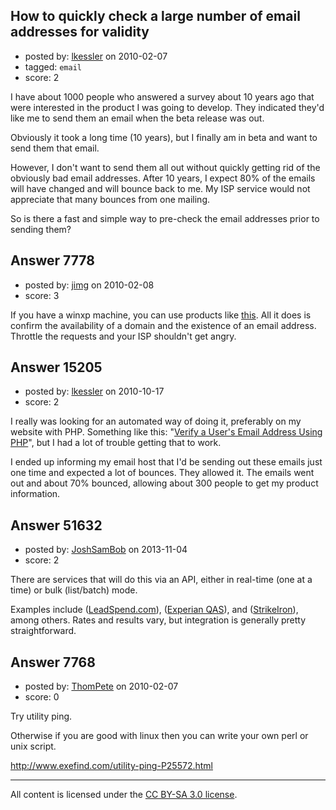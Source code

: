 ## How to quickly check a large number of email addresses for validity

- posted by: [lkessler](https://stackexchange.com/users/-1/1491-lkessler) on 2010-02-07
- tagged: `email`
- score: 2

I have about 1000 people who answered a survey about 10 years ago that were interested in the product I was going to develop. They indicated they'd like me to send them an email when the beta release was out.

Obviously it took a long time (10 years), but I finally am in beta and want to send them that email. 

However, I don't want to send them all out without quickly getting rid of the obviously bad email addresses. After 10 years, I expect 80% of the emails will have changed and will bounce back to me. My ISP service would not appreciate that many bounces from one mailing.

So is there a fast and simple way to pre-check the email addresses prior to sending them?


## Answer 7778

- posted by: [jimg](https://stackexchange.com/users/-1/2380-jimg) on 2010-02-08
- score: 3

<p>If you have a winxp machine, you can use products like <a href="http://www.email-unlimited.com/email%5Fverifier%5Fprofessional.html" rel="nofollow">this</a>. All it does is confirm the availability of a domain and the existence of an email address. Throttle the requests and your ISP shouldn't get angry.</p>



## Answer 15205

- posted by: [lkessler](https://stackexchange.com/users/-1/1491-lkessler) on 2010-10-17
- score: 2

<p>I really was looking for an automated way of doing it, preferably on my website with PHP. Something like this: "<a href="http://articles.sitepoint.com/article/users-email-address-php" rel="nofollow">Verify a User's Email Address Using PHP</a>", but I had a lot of trouble getting that to work.</p>

<p>I ended up informing my email host that I'd be sending out these emails just one time and expected a lot of bounces. They allowed it. The emails went out and about 70% bounced, allowing about 300 people to get my product information.</p>



## Answer 51632

- posted by: [JoshSamBob](https://stackexchange.com/users/-1/940-joshsambob) on 2013-11-04
- score: 2

<p>There are services that will do this via an API, either in real-time (one at a time) or bulk (list/batch) mode. </p>

<p>Examples include (<a href="http://LeadSpend.com" rel="nofollow">LeadSpend.com</a>), (<a href="http://qas.com" rel="nofollow">Experian QAS</a>), and (<a href="http://strikeiron.com" rel="nofollow">StrikeIron</a>), among others. Rates and results vary, but integration is generally pretty straightforward.</p>



## Answer 7768

- posted by: [ThomPete](https://stackexchange.com/users/-1/1186-thompete) on 2010-02-07
- score: 0

Try utility ping.

Otherwise if you are good with linux then you can write your own perl or unix script.

http://www.exefind.com/utility-ping-P25572.html



---

All content is licensed under the [CC BY-SA 3.0 license](https://creativecommons.org/licenses/by-sa/3.0/).

